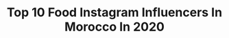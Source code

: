 ---
title: Top 10 Food Instagram Influencers In Morocco In 2020
description: >-
  Find top food Instagram influencers in Morocco in 2020. Most popular hashtags: #stayathome #food #foodstagram #coronavirus.
platform: Instagram
profiles:
  - username: "lesfitkho"
    fullname: >-
      FitKho
    location: "Morocco"
    followers: 20126
    engagement: 528
    commentsToLikes: 0.134162
    id: ck5hp9bxsqywa0i11d9217mwu
    verified: false
    hashtags: "#onestsympaoui, #babys, #babyface, #laculpabilite"
  - username: "techtraveleat"
    fullname: >-
      Tech Travel Eat
    location: "Morocco"
    followers: 329096
    engagement: 560
    commentsToLikes: 0.009700
    id: ck15r6lxa6ea60i196zqoggt5
    verified: true
    hashtags: "#food, #keralafood, #renault, #marrakech"
  - username: "malakiies"
    fullname: >-
      Malak
    location: "Morocco"
    followers: 162839
    engagement: 477
    commentsToLikes: 0.010714
    id: ck6tjsfk83by10j712vsogvlg
    verified: false
    hashtags: "#curls, #diyvideo, #superdown, #dryskin"
  - username: "ameer_abuz"
    fullname: >-
      Ameer - أمير أبوزنادة
    location: "Morocco"
    followers: 218318
    engagement: 382
    commentsToLikes: 0.035642
    id: ck6ufxw2qzs0w0j718vfmu50h
    verified: false
    hashtags: "#kfc, #bodybuilding, #beef, #wagyusteak"
  - username: "baharakinci"
    fullname: >-
      BAHAR AKINCI
    location: "Morocco"
    followers: 125034
    engagement: 358
    commentsToLikes: 0.046259
    id: ck136rzue7z5s0i19yi9aevj0
    verified: true
    hashtags: "#ankara, #coronayamektuplar, #yavruko, #srilanka"
  - username: "vegan.traveldiaries"
    fullname: >-
      Sarah & G | Eco Travel Couple
    location: "Morocco"
    followers: 18689
    engagement: 331
    commentsToLikes: 0.287015
    id: ck6tobdcld4co0j71c1jixoop
    verified: false
    hashtags: "#roundtheworldtrip, #stayathome, #staystrong"
  - username: "healthysistersnl"
    fullname: >-
      H E A L T H Y  S I S T E R S
    location: "Morocco"
    followers: 62479
    engagement: 163
    commentsToLikes: 0.082273
    id: ck0uese6tm30r0i199lg7bvxa
    verified: true
    hashtags: "#jumuahmubarak, #sisters, #helpus, #happysisters"
  - username: "asmrarabi"
    fullname: >-
      ASMR ARABIC Food
    location: "Morocco"
    followers: 293915
    engagement: 131
    commentsToLikes: 0.042486
    id: ck8t9em62nt1t0j782ui7kr3y
    verified: false
    hashtags: "#candiedfruit, #ramadan, #vanilla, #couscous"
  - username: "bashacook.ar"
    fullname: >-
      Ali Basha علي باشا
    location: "Morocco"
    followers: 1112425
    engagement: 104
    commentsToLikes: 0.035954
    id: ck8sw2ucwdkvx0j78g4coujyf
    verified: false
    hashtags: "#ramadan, #craft, #crafts, #foodstagram"
  - username: "discoverwithouidad"
    fullname: >-
      Discover Food with Ouidad 🍴
    location: "Morocco"
    followers: 3203
    engagement: 893
    commentsToLikes: 0.203033
    id: ck0tx2ndmhnhn0i19y6s9hts5
    verified: false
    hashtags: ""
---